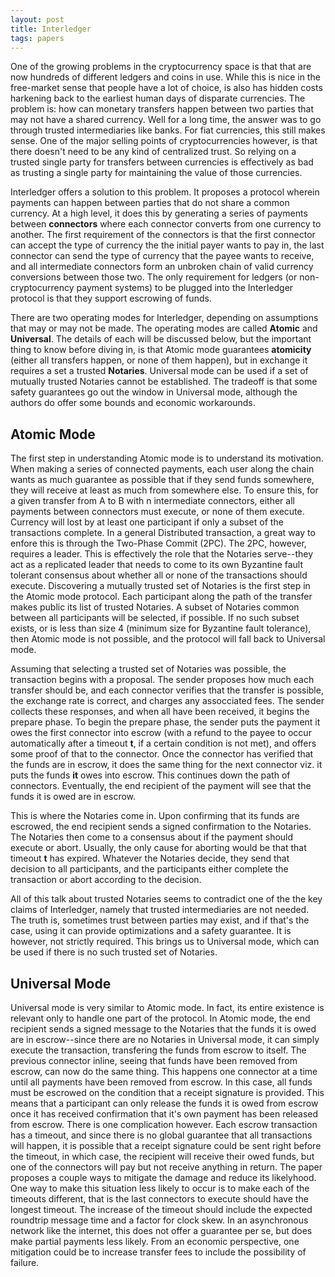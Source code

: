 ```yaml
---
layout: post
title: Interledger
tags: papers
---
```


One of the growing problems in the cryptocurrency space is that that are now hundreds of different ledgers and coins in use. While this is nice in the free-market sense that people have a lot of choice, is also has hidden costs harkening back to the earliest human days of disparate currencies. The problem is: how can monetary transfers happen between two parties that may not have a shared currency. Well for a long time, the answer was to go through trusted intermediaries like banks. For fiat currencies, this still makes sense. One of the major selling points of cryptocurrencies however, is that there doesn't need to be any kind of centralized trust. So relying on a trusted single party for transfers between currencies is effectively as bad as trusting a single party for maintaining the value of those currencies.

Interledger offers a solution to this problem. It proposes a protocol wherein payments can happen between parties that do not share a common currency. At a high level, it does this by generating a series of payments between __connectors__ where each connector converts from one currency to another. The first requirement of the connectors is that the first connector can accept the type of currency the the initial payer wants to pay in, the last connector can send the type of currency that the payee wants to receive, and all intermediate connectors form an unbroken chain of valid currency conversions between those two. The only requirement for ledgers (or non-cryptocurrency payment systems) to be plugged into the Interledger protocol is that they support escrowing of funds.

There are two operating modes for Interledger, depending on assumptions that may or may not be made. The operating modes are called **Atomic** and **Universal**. The details of each will be discussed below, but the important thing to know before diving in, is that Atomic mode guarantees __atomicity__ (either all transfers happen, or none of them happen), but in exchange it requires a set a trusted __Notaries__. Universal mode can be used if a set of mutually trusted Notaries cannot be established. The tradeoff is that some safety guarantees go out the window in Universal mode, although the authors do offer some bounds and economic workarounds.


## Atomic Mode
The first step in understanding Atomic mode is to understand its motivation. When making a series of connected payments, each user along the chain wants as much guarantee as possible that if they send funds somewhere, they will receive at least as much from somewhere else. To ensure this, for a given transfer from A to B with n intermediate connectors, either all payments between connectors must execute, or none of them execute. Currency will lost by at least one participant if only a subset of the transactions complete. In a general Distributed transaction, a great way to enfore this is through the Two-Phase Commit (2PC). The 2PC, however, requires a leader. This is effectively the role that the Notaries serve--they act as a replicated leader that needs to come to its own Byzantine fault tolerant consensus about whether all or none of the transactions should execute. Discovering a mutually trusted set of Notaries is the first step in the Atomic mode protocol. Each participant along the path of the transfer makes public its list of trusted Notaries. A subset of Notaries common between all participants will be selected, if possible. If no such subset exists, or is less than size 4 (minimum size for Byzantine fault tolerance), then Atomic mode is not possible, and the protocol will fall back to Universal mode.

Assuming that selecting a trusted set of Notaries was possible, the transaction begins with a proposal. The sender proposes how much each transfer should be, and each connector verifies that the transfer is possible, the exchange rate is correct, and charges any assocciated fees. The sender collects these responses, and when all have been received, it begins the prepare phase. To begin the prepare phase, the sender puts the payment it owes the first connector into escrow (with a refund to the payee to occur automatically after a timeout __t__, if a certain condition is not met), and offers some proof of that to the connector. Once the connector has verified that the funds are in escrow, it does the same thing for the next connector viz. it puts the funds __it__ owes into escrow. This continues down the path of connectors. Eventually, the end recipient of the payment will see that the funds it is owed are in escrow.

This is where the Notaries come in. Upon confirming that its funds are escrowed, the end recipient sends a signed confirmation to the Notaries. The Notaries then come to a consensus about if the payment should execute or abort. Usually, the only cause for aborting would be that that timeout __t__ has expired. Whatever the Notaries decide, they send that decision to all participants, and the participants either complete the transaction or abort according to the decision.

All of this talk about trusted Notaries seems to contradict one of the the key claims of Interledger, namely that trusted intermediaries are not needed. The truth is, sometimes trust between parties may exist, and if that's the case, using it can provide optimizations and a safety guarantee. It is however, not strictly required. This brings us to Universal mode, which can be used if there is no such trusted set of Notaries.

## Universal Mode
Universal mode is very similar to Atomic mode. In fact, its entire existence is relevant only to handle one part of the protocol. In Atomic mode, the end recipient sends a signed message to the Notaries that the funds it is owed are in escrow--since there are no Notaries in Universal mode, it can simply execute the transaction, transfering the funds from escrow to itself. The previous connector inline, seeing that funds have been removed from escrow, can now do the same thing. This happens one connector at a time until all payments have been removed from escrow. In this case, all funds must be escrowed on the condition that a receipt signature is provided. This means that a participant can only release the funds it is owed from escrow once it has received confirmation that it's own payment has been released from escrow. There is one complication however. Each escrow transaction has a timeout, and since there is no global guarantee that all transactions will happen, it is possible that a receipt signature could be sent right before the timeout, in which case, the recipient will receive their owed funds, but one of the connectors will pay but not receive anything in return. The paper proposes a couple ways to mitigate the damage and reduce its likelyhood. One way to make this situation less likely to occur is to make each of the timeouts different, that is the last connectors to execute should have the longest timeout. The increase of the timeout should include the expected roundtrip message time and a factor for clock skew. In an asynchronous network like the internet, this does not offer a guarantee per se, but does make partial payments less likely. From an economic perspective, one mitigation could be to increase transfer fees to include the possibility of failure.
